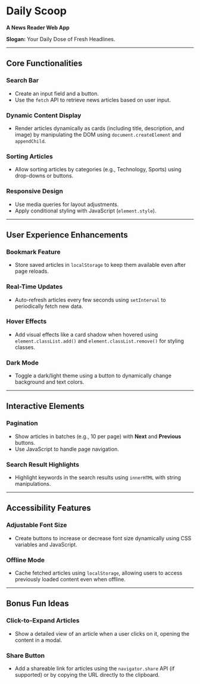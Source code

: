 # Daily Scoop
**A News Reader Web App**

**Slogan:** Your Daily Dose of Fresh Headlines.

---

## Core Functionalities

### Search Bar
- Create an input field and a button.
- Use the `fetch` API to retrieve news articles based on user input.

### Dynamic Content Display
- Render articles dynamically as cards (including title, description, and image) by manipulating the DOM using `document.createElement` and `appendChild`.

### Sorting Articles
- Allow sorting articles by categories (e.g., Technology, Sports) using drop-downs or buttons.

### Responsive Design
- Use media queries for layout adjustments.
- Apply conditional styling with JavaScript (`element.style`).

---

## User Experience Enhancements

### Bookmark Feature
- Store saved articles in `localStorage` to keep them available even after page reloads.

### Real-Time Updates
- Auto-refresh articles every few seconds using `setInterval` to periodically fetch new data.

### Hover Effects
- Add visual effects like a card shadow when hovered using `element.classList.add()` and `element.classList.remove()` for styling classes.

### Dark Mode
- Toggle a dark/light theme using a button to dynamically change background and text colors.

---

## Interactive Elements

### Pagination
- Show articles in batches (e.g., 10 per page) with **Next** and **Previous** buttons.
- Use JavaScript to handle page navigation.

### Search Result Highlights
- Highlight keywords in the search results using `innerHTML` with string manipulations.

---

## Accessibility Features

### Adjustable Font Size
- Create buttons to increase or decrease font size dynamically using CSS variables and JavaScript.

### Offline Mode
- Cache fetched articles using `localStorage`, allowing users to access previously loaded content even when offline.

---

## Bonus Fun Ideas

### Click-to-Expand Articles
- Show a detailed view of an article when a user clicks on it, opening the content in a modal.

### Share Button
- Add a shareable link for articles using the `navigator.share` API (if supported) or by copying the URL directly to the clipboard.
